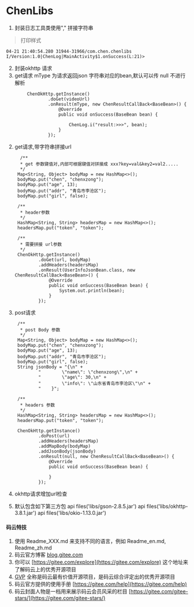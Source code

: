 # ChenLibs

1. 封装日志工具类使用"," 拼接字符串

> 打印样式
```
04-21 21:40:54.280 31944-31966/com.chen.chenlibs I/Version:1.0|ChenLog|MainActivity$1.onSuccess(L:21)>
```


2. 封装okhttp 请求 
1. get请求
mType 为请求返回json 字符串对应的bean,默认可以传 null 不进行解析

```
        ChenOkHttp.getInstance()
                .doGet(videoUrl)
                .onResult(mType, new ChenResultCallBack<BaseBean>() {
                    @Override
                    public void onSuccess(BaseBean bean) {

                        ChenLog.i("result:>>>", bean);
                    }
                });
```


2. get请求,带字符串拼接url

         /**
         * get 参数键值对,内部可根据键值对拼接成 xxx?key=val&key2=val2.....
         */
        Map<String, Object> bodyMap = new HashMap<>();
        bodyMap.put("chen", "chenxzong");
        bodyMap.put("age", 13);
        bodyMap.put("addr", "青岛市李沧区");
        bodyMap.put("girl", false);

        /**
         * header参数
         */
        HashMap<String, String> headersMap = new HashMap<>();
        headersMap.put("token", "token");

        /**
         * 需要拼接 url参数
         */
        ChenOkHttp.getInstance()
                .doGet(url, bodyMap)
                .addHeaders(headersMap)
                .onResult(UserInfoJsonBean.class, new ChenResultCallBack<BaseBean>() {
                    @Override
                    public void onSuccess(BaseBean bean) {
                        System.out.println(bean);
                    }
                });



3. post请求


        /**
         * post Body 参数
         */
        Map<String, Object> bodyMap = new HashMap<>();
        bodyMap.put("chen", "chenxzong");
        bodyMap.put("age", 13);
        bodyMap.put("addr", "青岛市李沧区");
        bodyMap.put("girl", false);
        String jsonBody = "{\n" +
                "        \"name\": \"chenxzong\",\n" +
                "        \"age\": 30,\n" +
                "        \"info\": \"山东省青岛市李沧区\"\n" +
                "    }";

        /**
         * headers 参数
         */
        HashMap<String, String> headersMap = new HashMap<>();
        headersMap.put("token", "token");

        ChenOkHttp.getInstance()
                .doPost(url)
                .addHeaders(headersMap)
                .addMapBody(bodyMap)
                .addJsonBody(jsonBody)
                .onResult(null, new ChenResultCallBack<BaseBean>() {
                    @Override
                    public void onSuccess(BaseBean bean) {

                    }
                });



3. okhttp请求增加url检查



4. 默认包含如下第三方包
    api files('libs/gson-2.8.5.jar')
    api files('libs/okhttp-3.8.1.jar')
    api files('libs/okio-1.13.0.jar')

#### 码云特技

1.  使用 Readme\_XXX.md 来支持不同的语言，例如 Readme\_en.md, Readme\_zh.md
2.  码云官方博客 [blog.gitee.com](https://blog.gitee.com)
3.  你可以 [https://gitee.com/explore](https://gitee.com/explore) 这个地址来了解码云上的优秀开源项目
4.  [GVP](https://gitee.com/gvp) 全称是码云最有价值开源项目，是码云综合评定出的优秀开源项目
5.  码云官方提供的使用手册 [https://gitee.com/help](https://gitee.com/help)
6.  码云封面人物是一档用来展示码云会员风采的栏目 [https://gitee.com/gitee-stars/](https://gitee.com/gitee-stars/)
